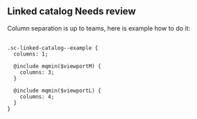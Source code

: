 <h2>Linked catalog <span class="status refactor">Needs review</span></h2>

Column separation is up to teams, here is example how to do it:

<pre>
    <code class="css">
.sc-linked-catalog--example {
  columns: 1;

  @include mqmin($viewportM) {
    columns: 3;
  }

  @include mqmin($viewportL) {
    columns: 4;
  }
}
    </code>
</pre>
